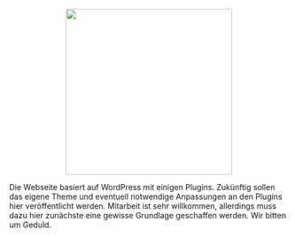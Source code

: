 <p align="center">
  <img width="300" height="300" src="https://raw.githubusercontent.com/gruenes-brett/webseite/main/assets/logo-text-transparent.png">
</p>

Die Webseite basiert auf WordPress mit einigen Plugins. Zukünftig sollen das eigene Theme und eventuell notwendige Anpassungen an den Plugins hier veröffentlicht werden. Mitarbeit ist sehr willkommen, allerdings muss dazu hier zunächste eine gewisse Grundlage geschaffen werden. Wir bitten um Geduld.
